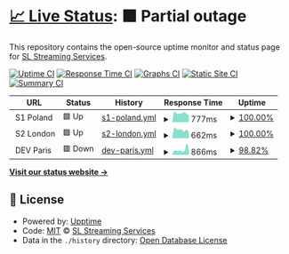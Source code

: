 # [📈 Live Status](https://status.sl-streaming.eu): <!--live status--> **🟧 Partial outage**

This repository contains the open-source uptime monitor and status page for [SL Streaming Services](https://status.sl-streaming.eu).

[![Uptime CI](https://github.com/Sakretsos/status.sl-streaming.eu/workflows/Uptime%20CI/badge.svg)](https://github.com/Sakretsos/status.sl-streaming.eu/actions?query=workflow%3A%22Uptime+CI%22)
[![Response Time CI](https://github.com/Sakretsos/status.sl-streaming.eu/workflows/Response%20Time%20CI/badge.svg)](https://github.com/Sakretsos/status.sl-streaming.eu/actions?query=workflow%3A%22Response+Time+CI%22)
[![Graphs CI](https://github.com/Sakretsos/status.sl-streaming.eu/workflows/Graphs%20CI/badge.svg)](https://github.com/Sakretsos/status.sl-streaming.eu/actions?query=workflow%3A%22Graphs+CI%22)
[![Static Site CI](https://github.com/Sakretsos/status.sl-streaming.eu/workflows/Static%20Site%20CI/badge.svg)](https://github.com/Sakretsos/status.sl-streaming.eu/actions?query=workflow%3A%22Static+Site+CI%22)
[![Summary CI](https://github.com/Sakretsos/status.sl-streaming.eu/workflows/Summary%20CI/badge.svg)](https://github.com/Sakretsos/status.sl-streaming.eu/actions?query=workflow%3A%22Summary+CI%22)

<!--start: status pages-->
<!-- This summary is generated by Upptime (https://github.com/upptime/upptime) -->
<!-- Do not edit this manually, your changes will be overwritten -->
<!-- prettier-ignore -->
| URL | Status | History | Response Time | Uptime |
| --- | ------ | ------- | ------------- | ------ |
| <img alt="" src="https://icons.duckduckgo.com/ip3/null.ico" height="13"> S1 Poland | 🟩 Up | [s1-poland.yml](https://github.com/Sakretsos/status.sl-streaming.eu/commits/HEAD/history/s1-poland.yml) | <details><summary><img alt="Response time graph" src="./graphs/s1-poland/response-time-week.png" height="20"> 777ms</summary><br><a href="https://status.sl-streaming.eu/history/s1-poland"><img alt="Response time 754" src="https://img.shields.io/endpoint?url=https%3A%2F%2Fraw.githubusercontent.com%2FSakretsos%2Fstatus.sl-streaming.eu%2FHEAD%2Fapi%2Fs1-poland%2Fresponse-time.json"></a><br><a href="https://status.sl-streaming.eu/history/s1-poland"><img alt="24-hour response time 616" src="https://img.shields.io/endpoint?url=https%3A%2F%2Fraw.githubusercontent.com%2FSakretsos%2Fstatus.sl-streaming.eu%2FHEAD%2Fapi%2Fs1-poland%2Fresponse-time-day.json"></a><br><a href="https://status.sl-streaming.eu/history/s1-poland"><img alt="7-day response time 777" src="https://img.shields.io/endpoint?url=https%3A%2F%2Fraw.githubusercontent.com%2FSakretsos%2Fstatus.sl-streaming.eu%2FHEAD%2Fapi%2Fs1-poland%2Fresponse-time-week.json"></a><br><a href="https://status.sl-streaming.eu/history/s1-poland"><img alt="30-day response time 740" src="https://img.shields.io/endpoint?url=https%3A%2F%2Fraw.githubusercontent.com%2FSakretsos%2Fstatus.sl-streaming.eu%2FHEAD%2Fapi%2Fs1-poland%2Fresponse-time-month.json"></a><br><a href="https://status.sl-streaming.eu/history/s1-poland"><img alt="1-year response time 754" src="https://img.shields.io/endpoint?url=https%3A%2F%2Fraw.githubusercontent.com%2FSakretsos%2Fstatus.sl-streaming.eu%2FHEAD%2Fapi%2Fs1-poland%2Fresponse-time-year.json"></a></details> | <details><summary><a href="https://status.sl-streaming.eu/history/s1-poland">100.00%</a></summary><a href="https://status.sl-streaming.eu/history/s1-poland"><img alt="All-time uptime 99.99%" src="https://img.shields.io/endpoint?url=https%3A%2F%2Fraw.githubusercontent.com%2FSakretsos%2Fstatus.sl-streaming.eu%2FHEAD%2Fapi%2Fs1-poland%2Fuptime.json"></a><br><a href="https://status.sl-streaming.eu/history/s1-poland"><img alt="24-hour uptime 100.00%" src="https://img.shields.io/endpoint?url=https%3A%2F%2Fraw.githubusercontent.com%2FSakretsos%2Fstatus.sl-streaming.eu%2FHEAD%2Fapi%2Fs1-poland%2Fuptime-day.json"></a><br><a href="https://status.sl-streaming.eu/history/s1-poland"><img alt="7-day uptime 100.00%" src="https://img.shields.io/endpoint?url=https%3A%2F%2Fraw.githubusercontent.com%2FSakretsos%2Fstatus.sl-streaming.eu%2FHEAD%2Fapi%2Fs1-poland%2Fuptime-week.json"></a><br><a href="https://status.sl-streaming.eu/history/s1-poland"><img alt="30-day uptime 99.96%" src="https://img.shields.io/endpoint?url=https%3A%2F%2Fraw.githubusercontent.com%2FSakretsos%2Fstatus.sl-streaming.eu%2FHEAD%2Fapi%2Fs1-poland%2Fuptime-month.json"></a><br><a href="https://status.sl-streaming.eu/history/s1-poland"><img alt="1-year uptime 99.99%" src="https://img.shields.io/endpoint?url=https%3A%2F%2Fraw.githubusercontent.com%2FSakretsos%2Fstatus.sl-streaming.eu%2FHEAD%2Fapi%2Fs1-poland%2Fuptime-year.json"></a></details>
| <img alt="" src="https://icons.duckduckgo.com/ip3/null.ico" height="13"> S2 London | 🟩 Up | [s2-london.yml](https://github.com/Sakretsos/status.sl-streaming.eu/commits/HEAD/history/s2-london.yml) | <details><summary><img alt="Response time graph" src="./graphs/s2-london/response-time-week.png" height="20"> 662ms</summary><br><a href="https://status.sl-streaming.eu/history/s2-london"><img alt="Response time 668" src="https://img.shields.io/endpoint?url=https%3A%2F%2Fraw.githubusercontent.com%2FSakretsos%2Fstatus.sl-streaming.eu%2FHEAD%2Fapi%2Fs2-london%2Fresponse-time.json"></a><br><a href="https://status.sl-streaming.eu/history/s2-london"><img alt="24-hour response time 479" src="https://img.shields.io/endpoint?url=https%3A%2F%2Fraw.githubusercontent.com%2FSakretsos%2Fstatus.sl-streaming.eu%2FHEAD%2Fapi%2Fs2-london%2Fresponse-time-day.json"></a><br><a href="https://status.sl-streaming.eu/history/s2-london"><img alt="7-day response time 662" src="https://img.shields.io/endpoint?url=https%3A%2F%2Fraw.githubusercontent.com%2FSakretsos%2Fstatus.sl-streaming.eu%2FHEAD%2Fapi%2Fs2-london%2Fresponse-time-week.json"></a><br><a href="https://status.sl-streaming.eu/history/s2-london"><img alt="30-day response time 660" src="https://img.shields.io/endpoint?url=https%3A%2F%2Fraw.githubusercontent.com%2FSakretsos%2Fstatus.sl-streaming.eu%2FHEAD%2Fapi%2Fs2-london%2Fresponse-time-month.json"></a><br><a href="https://status.sl-streaming.eu/history/s2-london"><img alt="1-year response time 668" src="https://img.shields.io/endpoint?url=https%3A%2F%2Fraw.githubusercontent.com%2FSakretsos%2Fstatus.sl-streaming.eu%2FHEAD%2Fapi%2Fs2-london%2Fresponse-time-year.json"></a></details> | <details><summary><a href="https://status.sl-streaming.eu/history/s2-london">100.00%</a></summary><a href="https://status.sl-streaming.eu/history/s2-london"><img alt="All-time uptime 100.00%" src="https://img.shields.io/endpoint?url=https%3A%2F%2Fraw.githubusercontent.com%2FSakretsos%2Fstatus.sl-streaming.eu%2FHEAD%2Fapi%2Fs2-london%2Fuptime.json"></a><br><a href="https://status.sl-streaming.eu/history/s2-london"><img alt="24-hour uptime 100.00%" src="https://img.shields.io/endpoint?url=https%3A%2F%2Fraw.githubusercontent.com%2FSakretsos%2Fstatus.sl-streaming.eu%2FHEAD%2Fapi%2Fs2-london%2Fuptime-day.json"></a><br><a href="https://status.sl-streaming.eu/history/s2-london"><img alt="7-day uptime 100.00%" src="https://img.shields.io/endpoint?url=https%3A%2F%2Fraw.githubusercontent.com%2FSakretsos%2Fstatus.sl-streaming.eu%2FHEAD%2Fapi%2Fs2-london%2Fuptime-week.json"></a><br><a href="https://status.sl-streaming.eu/history/s2-london"><img alt="30-day uptime 100.00%" src="https://img.shields.io/endpoint?url=https%3A%2F%2Fraw.githubusercontent.com%2FSakretsos%2Fstatus.sl-streaming.eu%2FHEAD%2Fapi%2Fs2-london%2Fuptime-month.json"></a><br><a href="https://status.sl-streaming.eu/history/s2-london"><img alt="1-year uptime 100.00%" src="https://img.shields.io/endpoint?url=https%3A%2F%2Fraw.githubusercontent.com%2FSakretsos%2Fstatus.sl-streaming.eu%2FHEAD%2Fapi%2Fs2-london%2Fuptime-year.json"></a></details>
| <img alt="" src="https://icons.duckduckgo.com/ip3/null.ico" height="13"> DEV Paris | 🟥 Down | [dev-paris.yml](https://github.com/Sakretsos/status.sl-streaming.eu/commits/HEAD/history/dev-paris.yml) | <details><summary><img alt="Response time graph" src="./graphs/dev-paris/response-time-week.png" height="20"> 866ms</summary><br><a href="https://status.sl-streaming.eu/history/dev-paris"><img alt="Response time 726" src="https://img.shields.io/endpoint?url=https%3A%2F%2Fraw.githubusercontent.com%2FSakretsos%2Fstatus.sl-streaming.eu%2FHEAD%2Fapi%2Fdev-paris%2Fresponse-time.json"></a><br><a href="https://status.sl-streaming.eu/history/dev-paris"><img alt="24-hour response time 1374" src="https://img.shields.io/endpoint?url=https%3A%2F%2Fraw.githubusercontent.com%2FSakretsos%2Fstatus.sl-streaming.eu%2FHEAD%2Fapi%2Fdev-paris%2Fresponse-time-day.json"></a><br><a href="https://status.sl-streaming.eu/history/dev-paris"><img alt="7-day response time 866" src="https://img.shields.io/endpoint?url=https%3A%2F%2Fraw.githubusercontent.com%2FSakretsos%2Fstatus.sl-streaming.eu%2FHEAD%2Fapi%2Fdev-paris%2Fresponse-time-week.json"></a><br><a href="https://status.sl-streaming.eu/history/dev-paris"><img alt="30-day response time 763" src="https://img.shields.io/endpoint?url=https%3A%2F%2Fraw.githubusercontent.com%2FSakretsos%2Fstatus.sl-streaming.eu%2FHEAD%2Fapi%2Fdev-paris%2Fresponse-time-month.json"></a><br><a href="https://status.sl-streaming.eu/history/dev-paris"><img alt="1-year response time 726" src="https://img.shields.io/endpoint?url=https%3A%2F%2Fraw.githubusercontent.com%2FSakretsos%2Fstatus.sl-streaming.eu%2FHEAD%2Fapi%2Fdev-paris%2Fresponse-time-year.json"></a></details> | <details><summary><a href="https://status.sl-streaming.eu/history/dev-paris">98.82%</a></summary><a href="https://status.sl-streaming.eu/history/dev-paris"><img alt="All-time uptime 92.97%" src="https://img.shields.io/endpoint?url=https%3A%2F%2Fraw.githubusercontent.com%2FSakretsos%2Fstatus.sl-streaming.eu%2FHEAD%2Fapi%2Fdev-paris%2Fuptime.json"></a><br><a href="https://status.sl-streaming.eu/history/dev-paris"><img alt="24-hour uptime 95.85%" src="https://img.shields.io/endpoint?url=https%3A%2F%2Fraw.githubusercontent.com%2FSakretsos%2Fstatus.sl-streaming.eu%2FHEAD%2Fapi%2Fdev-paris%2Fuptime-day.json"></a><br><a href="https://status.sl-streaming.eu/history/dev-paris"><img alt="7-day uptime 98.82%" src="https://img.shields.io/endpoint?url=https%3A%2F%2Fraw.githubusercontent.com%2FSakretsos%2Fstatus.sl-streaming.eu%2FHEAD%2Fapi%2Fdev-paris%2Fuptime-week.json"></a><br><a href="https://status.sl-streaming.eu/history/dev-paris"><img alt="30-day uptime 76.06%" src="https://img.shields.io/endpoint?url=https%3A%2F%2Fraw.githubusercontent.com%2FSakretsos%2Fstatus.sl-streaming.eu%2FHEAD%2Fapi%2Fdev-paris%2Fuptime-month.json"></a><br><a href="https://status.sl-streaming.eu/history/dev-paris"><img alt="1-year uptime 92.97%" src="https://img.shields.io/endpoint?url=https%3A%2F%2Fraw.githubusercontent.com%2FSakretsos%2Fstatus.sl-streaming.eu%2FHEAD%2Fapi%2Fdev-paris%2Fuptime-year.json"></a></details>

<!--end: status pages-->

[**Visit our status website →**](https://status.sl-streaming.eu)

## 📄 License

- Powered by: [Upptime](https://github.com/upptime/upptime)
- Code: [MIT](./LICENSE) © [SL Streaming Services](https://status.sl-streaming.eu)
- Data in the `./history` directory: [Open Database License](https://opendatacommons.org/licenses/odbl/1-0/)
